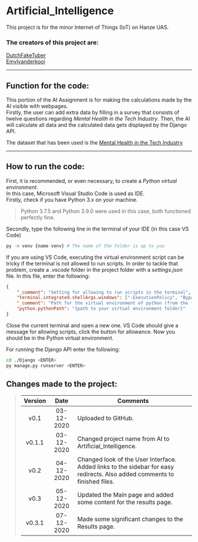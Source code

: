 # Artificial_Intelligence
This project is for the minor Internet of Things (IoT) on Hanze UAS.
### The creators of this project are:
[DutchFakeTuber](https://github.com/DutchFakeTuber)\
[Emylvanderkooi](https://github.com/Emylvanderkooi)

---
## Function for the code:
This portion of the AI Assignment is for making the calculations made by the AI visible with webpages. \
Firstly, the user can add extra data by filling in a survey that consists of twelve questions regarding _Mental Health in the Tech Industry_.
Then, the AI will calculate all data and the calculated data gets displayed by the Django API.

The dataset that has been used is the [Mental Health in the Tech Industry](https://www.kaggle.com/anth7310/mental-health-in-the-tech-industry)

---
## How to run the code:
First, it is recommended, or even necessary, to create a _Python virtual environment_. \
In this case, Microsoft Visual Studio Code is used as IDE. \
Firstly, check if you have Python 3.x on your machine.
> Python 3.7.5 and Python 3.9.0 were used in this case, both functioned perfectly fine.

Secondly, type the following line in the terminal of your IDE (in this case VS Code)
```bash
py -m venv {name venv} # The name of the folder is up to you
```
If you are using VS Code, executing the virtual environment script can be tricky if the terminal is not allowed to run scripts. In order to tackle that problem, create a _.vscode_ folder in the project folder with a _settings.json_ file. In this file, enter the following:
```json
{
    "_comment": "Setting for allowing to run scripts in the terminal",
    "terminal.integrated.shellArgs.windows": ["-ExecutionPolicy", "Bypass"],
    "_comment": "Path for the virtual environment of python (from the folder AI's perspective). Use '\\'",
    "python.pythonPath": "{path to your virtual environment folder}"
}
```
Close the current terminal and open a new one. VS Code should give a message for allowing scripts, click the button for allowance. Now you should be in the Python virtual environment.

For running the Django API enter the following:
```bash
cd ./Django <ENTER>
py manage.py runserver <ENTER>
```
## Changes made to the project:
> | Version | Date       | Comments                                                 |
> | :-----: | :--------: | -------------------------------------------------------- |
> | v0.1    | 03-12-2020 | Uploaded to GitHub. |
> | v0.1.1  | 03-12-2020 | Changed project name from AI to Artificial_Intelligence. |
> | v0.2    | 04-12-2020 | Changed look of the User Interface. Added links to the sidebar for easy redirects. Also added comments to finished files. |
> | v0.3    | 05-12-2020 | Updated the Main page and added some content for the results page. |
> | v0.3.1  | 07-12-2020 | Made some significant changes to the Results page. |
